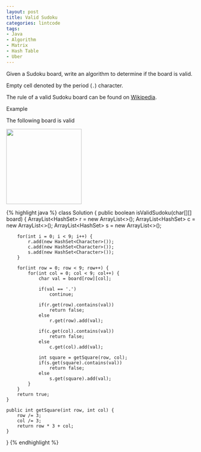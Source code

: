```yaml
---
layout: post
title: Valid Sudoku
categories: lintcode
tags:
- Java
- Algorithm
- Matrix
- Hash Table
- Uber
---
```


Given a Sudoku board, write an algorithm to determine if the board is valid.

Empty cell denoted by the period (`.`) character.

The rule of a valid Sudoku board can be found on [Wikipedia](https://en.wikipedia.org/wiki/Sudoku).

Example

The following board is valid

<img src="https://upload.wikimedia.org/wikipedia/commons/thumb/f/ff/Sudoku-by-L2G-20050714.svg/500px-Sudoku-by-L2G-20050714.svg.png" width="200">

{% highlight java %}
class Solution {
    public boolean isValidSudoku(char[][] board) {
        ArrayList<HashSet<Character>> r = new ArrayList<>();
        ArrayList<HashSet<Character>> c = new ArrayList<>();
        ArrayList<HashSet<Character>> s = new ArrayList<>();

        for(int i = 0; i < 9; i++) {
            r.add(new HashSet<Character>());
            c.add(new HashSet<Character>());
            s.add(new HashSet<Character>());
        }

        for(int row = 0; row < 9; row++) {
            for(int col = 0; col < 9; col++) {
                char val = board[row][col];
                
                if(val == '.')
                    continue;

                if(r.get(row).contains(val))
                    return false;
                else
                    r.get(row).add(val);

                if(c.get(col).contains(val))
                    return false;
                else
                    c.get(col).add(val);

                int square = getSquare(row, col);
                if(s.get(square).contains(val))
                    return false;
                else
                    s.get(square).add(val);
            }
        }
        return true;
    }

    public int getSquare(int row, int col) {
        row /= 3;
        col /= 3;
        return row * 3 + col;
    }
}
{% endhighlight %}